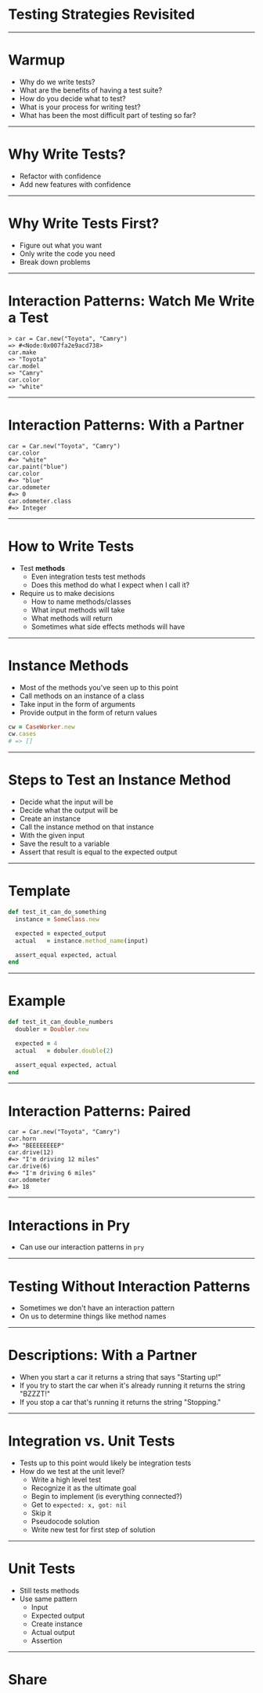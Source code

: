 # Testing Strategies Revisited

---

# Warmup

* Why do we write tests?
* What are the benefits of having a test suite?
* How do you decide what to test?
* What is your process for writing test?
* What has been the most difficult part of testing so far?

---

# Why Write Tests?

* Refactor with confidence
* Add new features with confidence

---

# Why Write Tests First?

* Figure out what you want
* Only write the code you need
* Break down problems

---

# Interaction Patterns: Watch Me Write a Test

```
> car = Car.new("Toyota", "Camry")
=> #<Node:0x007fa2e9acd738>
car.make
=> "Toyota"
car.model
=> "Camry"
car.color
=> "white"
```

---

# Interaction Patterns: With a Partner

```
car = Car.new("Toyota", "Camry")
car.color
#=> "white"
car.paint("blue")
car.color
#=> "blue"
car.odometer
#=> 0
car.odometer.class
#=> Integer
```

---

# How to Write Tests

* Test **methods**
    * Even integration tests test methods
    * Does this method do what I expect when I call it?
* Require us to make decisions
    * How to name methods/classes
    * What input methods will take
    * What methods will return
    * Sometimes what side effects methods will have

---

# Instance Methods

* Most of the methods you've seen up to this point
* Call methods on an instance of a class
* Take input in the form of arguments
* Provide output in the form of return values

```ruby
cw = CaseWorker.new
cw.cases
# => []
```

---

# Steps to Test an Instance Method

* Decide what the input will be
* Decide what the output will be
* Create an instance
* Call the instance method on that instance
* With the given input
* Save the result to a variable
* Assert that result is equal to the expected output

---

# Template

```ruby
def test_it_can_do_something
  instance = SomeClass.new

  expected = expected_output
  actual   = instance.method_name(input)

  assert_equal expected, actual
end
```

---

# Example

```ruby
def test_it_can_double_numbers
  doubler = Doubler.new

  expected = 4
  actual   = dobuler.double(2)

  assert_equal expected, actual
end
```

---

# Interaction Patterns: Paired

```
car = Car.new("Toyota", "Camry")
car.horn
#=> "BEEEEEEEEP"
car.drive(12)
#=> "I'm driving 12 miles"
car.drive(6)
#=> "I'm driving 6 miles"
car.odometer
#=> 18
```

---

# Interactions in Pry

* Can use our interaction patterns in `pry`

---

# Testing Without Interaction Patterns

* Sometimes we don't have an interaction pattern
* On us to determine things like method names

---

# Descriptions: With a Partner

* When you start a car it returns a string that says "Starting up!"
* If you try to start the car when it's already running it returns the string "BZZZT!"
* If you stop a car that's running it returns the string "Stopping."

---

# Integration vs. Unit Tests

* Tests up to this point would likely be integration tests
* How do we test at the unit level?
    * Write a high level test
    * Recognize it as the ultimate goal
    * Begin to implement (is everything connected?)
    * Get to `expected: x, got: nil`
    * Skip it
    * Pseudocode solution
    * Write new test for first step of solution

---

# Unit Tests

* Still tests methods
* Use same pattern
    * Input
    * Expected output
    * Create instance
    * Actual output
    * Assertion

---

# Share

